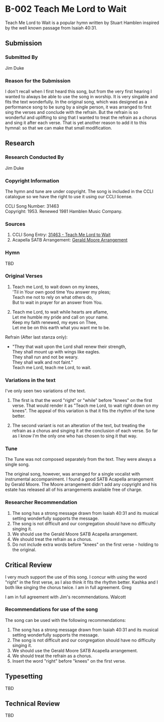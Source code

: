 # B-002 Teach Me Lord to Wait
Teach Me Lord to Wait is a popular hymn written by Stuart Hamblen inspired by
the well known passage from Isaiah 40:31.

## Submission

### Submitted By

Jim Duke

### Reason for the Submission

I don't recall when I first heard this song, but from the very first hearing I wanted to always be able to use the song in worship.  It is very singable and fits the text wonderfully.  In the original song, which was designed as a performance song to be sung by a single person, it was arranged to first sing the verses and conclude with the refrain.  But the refrain is so wonderful and uplifting to sing that I wanted to treat the refrain as a chorus and sing it after each verse.  That is yet another reason to add it to this hymnal: so that we can make that small modification.

## Research

### Research Conducted By

Jim Duke

### Copyright Information

The hymn and tune are under copyright.  The song is included in the CCLI catalogue so we have the right to use it using our CCLI license.

CCLI Song Number: 31463  
Copyright: 1953. Renewed 1981 Hamblen Music Company.

### Sources

1. CCLI Song Entry: [31463 - Teach Me Lord to Wait](https://songselect.ccli.com/Songs/31463/teach-me-lord-to-wait)
2. Acapella SATB Arrangement: [Gerald Moore Arrangement](Sources/Gerald_Moore_Arrangement.pdf)

### Hymn

TBD

### Original Verses

1. Teach me Lord, to wait down on my knees,  
   'Til in Your own good time You answer my pleas;  
   Teach me not to rely on what others do,  
   But to wait in prayer for an answer from You.

2. Teach me Lord, to wait while hearts are aflame,  
   Let me humble my pride and call on your name.  
   Keep my faith renewed, my eyes on Thee,  
   Let me be on this earth what you want me to be.

Refrain (After last stanza only):  

* "They that wait upon the Lord shall renew their strength,  
  They shall mount up with wings like eagles.  
  They shall run and not be weary.  
  They shall walk and not faint."  
  Teach me Lord, teach me Lord, to wait.

### Variations in the text

I've only seen two variations of the text.

1. The first is that the word "right" or "while" before "knees" on the first verse.  That would render it as "Teach me Lord, to wait right down on my knees".  The appeal of this variation is that it fits the rhythm of the tune better.

2. The second variant is not an alteration of the text, but treating the refrain as a chorus and singing it at the conclusion of each verse.  So far as I know I'm the only one who has chosen to sing it that way.

### Tune

The Tune was not composed separately from the text.  They were always a single song.

The original song, however, was arranged for a single vocalist with instrumental accompaniment.  I found a good SATB Acapella arrangement by Gerald Moore.  The Moore arrangement didn't add any copyright and his estate has released all of his arrangements available free of charge.

### Researcher Recommendation

1. The song has a strong message drawn from Isaiah 40:31 and its musical setting wonderfully supports the message.
2. The song is not difficult and our congregation should have no difficulty singing it.
3. We should use the Gerald Moore SATB Acapella arrangement.
4. We should treat the refrain as a chorus.
5. Do not include extra words before "knees" on the first verse - holding to the original.

## Critical Review

I very much support the use of this song. I concur with using the word "right" in the first verse, as I also think it fits the rhythm better. Kashka and I both like singing the chorus twice. I am in full agreement. Greg

I am in full agreement with Jim's recommendations. Walcott

### Recommendations for use of the song

The song can be used with the following recommendations:

1. The song has a strong message drawn from Isaiah 40:31 and its musical setting wonderfully supports the message.
2. The song is not difficult and our congregation should have no difficulty singing it.
3. We should use the Gerald Moore SATB Acapella arrangement.
4. We should treat the refrain as a chorus.
5. Insert the word "right" before "knees" on the first verse.

## Typesetting

TBD

## Technical Review

TBD
